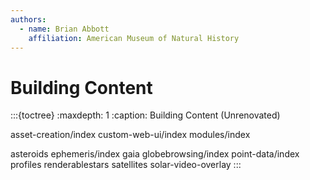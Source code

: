 ```yaml
---
authors:
  - name: Brian Abbott
    affiliation: American Museum of Natural History
---
```



# Building Content





:::{toctree}
:maxdepth: 1
:caption: Building Content (Unrenovated)

asset-creation/index
custom-web-ui/index
modules/index

asteroids
ephemeris/index
gaia
globebrowsing/index
point-data/index
profiles
renderablestars
satellites
solar-video-overlay
:::
